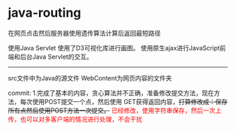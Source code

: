 # java-routing
在网页点击然后服务器使用遗传算法计算后返回最短路径

使用Java Servlet
使用了D3可视化库进行画图。
使用原生ajax进行JavaScript前端和后台Java Servlet的交互。


***
src文件中为Java的源文件
WebContent为网页内容的文件夹

commit:
1.完成了基本的内容，贪心算法并不正确，准备修改提交方法，现在方法，每次使用POST提交一个点，然后使用
GET获得返回内容，~~打算修改成：保存所有点然后使用POST方法一次提交。~~
<font color=red>已经修改，使用字符串保存，然后一次上传，也可以对多客户端的情况进行处理，不会干扰</font>
